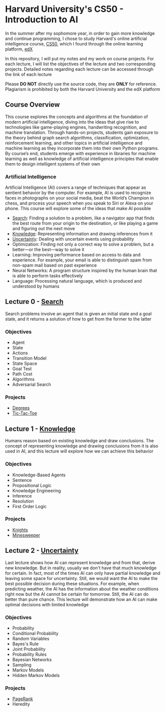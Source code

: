 # Harvard University's CS50 - Introduction to AI

In the summer after my sophomore year, in order to gain more knowledge and continue programming, I chose to study Harvard's online artificial intelligence course, [CS50](https://cs50.harvard.edu/ai/2020/), which I found through the online learning platform, [edX](https://www.edx.org/)<br/>

In this repository, I will put my notes and my work on course projects. For each lecture, I will list the objectives of the lecture and two corresponding projects. Detailed notes regarding each lecture can be accessed through the link of each lecture

Please <strong>DO NOT</strong> directly use the source code, they are <strong>ONLY</strong> for reference. Plagiarism is prohibited by both the Harvard University and the edX platform

## Course Overview

This course explores the concepts and algorithms at the foundation of modern artificial intelligence, diving into the ideas that give rise to technologies like game-playing engines, handwriting recognition, and machine translation. Through hands-on projects, students gain exposure to the theory behind graph search algorithms, classification, optimization, reinforcement learning, and other topics in artificial intelligence and machine learning as they incorporate them into their own Python programs. By course’s end, students emerge with experience in libraries for machine learning as well as knowledge of artificial intelligence principles that enable them to design intelligent systems of their own

### Artificial Intelligence

Artificial Intelligence (AI) covers a range of techniques that appear as sentient behavior by the computer. For example, AI is used to recognize faces in photographs on your social media, beat the World’s Champion in chess, and process your speech when you speak to Siri or Alexa on your phone. This course will explore some of the ideas that make AI possible

- [Search](#lecture-0---search): Finding a solution to a problem, like a navigator app that finds the best route from your origin to the destination, or like playing a game and figuring out the next move
- [Knowledge](#lecture-1---knowledge): Representing information and drawing inferences from it
- [Uncertainty](#lecture-2---uncertainty): Dealing with uncertain events using probability
- Optimization: Finding not only a correct way to solve a problem, but a better—or the best—way to solve it
- Learning: Improving performance based on access to data and experience. For example, your email is able to distinguish spam from non-spam mail based on past experience
- Neural Networks: A program structure inspired by the human brain that is able to perform tasks effectively
- Language: Processing natural language, which is produced and understood by humans

## Lecture 0 - [Search](/0.Search/README.md)

Search problems involve an agent that is given an initial state and a goal state, and it returns a solution of how to get from the former to the latter

### Objectives

- Agent
- State
- Actions
- Transition Model
- State Space
- Goal Test
- Path Cost
- Algorithms
- Adversarial Search

### Projects

- [Degrees](/0.Search/degrees/)
- [Tic-Tac-Toe](/0.Search/tictactoe/)

## Lecture 1 - [Knowledge](/1.Knowledge/README.md)

Humans reason based on existing knowledge and draw conclusions. The concept of representing knowledge and drawing conclusions from it is also used in AI, and this lecture will explore how we can achieve this behavior

### Objectives

- Knowledge-Based Agents
- Sentence
- Propositional Logic
- Knowledge Engineering
- Inference
- Resolution
- First Order Logic

### Projects

- [Knights](/1.Knowledge/knights/)
- [Minesweeper](/1.Knowledge/minesweeper/)

## Lecture 2 - [Uncertainty](2.Uncertainty/README.md)

Last lecture shows how AI can represent knowledge and from that, derive new knowledge. But in reality, usually we don't have that much knowledge for certain. In fact, most of the times AI can only have partial knowledge and leaving some space for uncertainty. Still, we would want the AI to make the best possible decision during these situations. For example, when predicting weather, the AI has the information about the weather conditions right now but the AI cannot be certain for tomorrow. Still, the AI can do better than pure chance. This lecture will demonstrate how an AI can make optimal decisions with limited knowledge

### Objectives

- Probability
- Conditional Probability
- Random Variables
- Bayes's Rule
- Joint Probability
- Probability Rules
- Bayesian Networks
- Sampling
- Markov Models
- Hidden Markov Models

### Projects

- [PageRank](2.Uncertainty/pagerank/)
- Heredity
